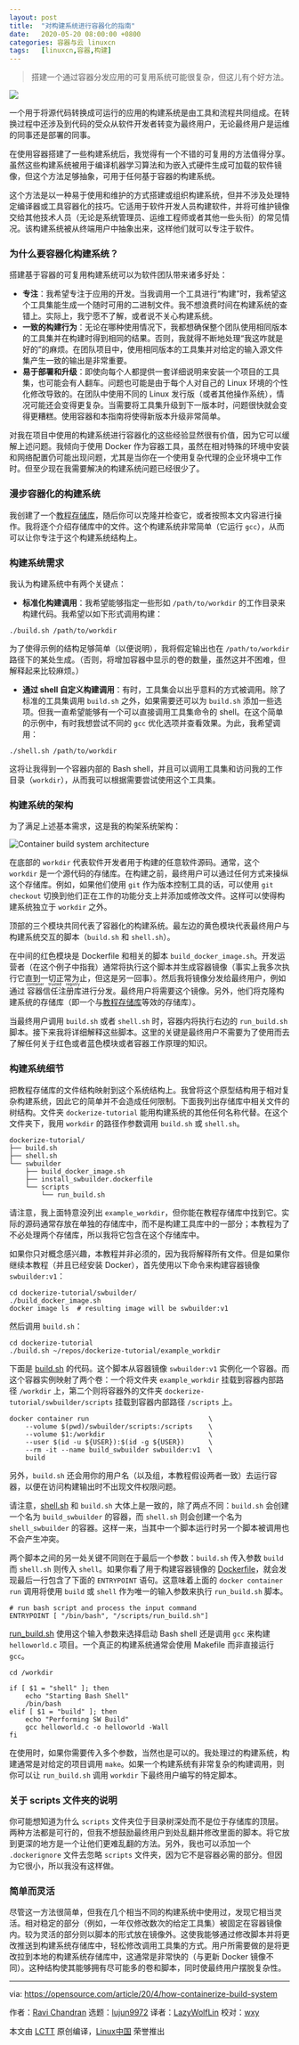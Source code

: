 ```yaml
---
layout: post
title:	"对构建系统进行容器化的指南"
date:	2020-05-20 08:00:00 +0800 
categories:	容器与云 linuxcn 
tags:	[linuxcn,容器,构建]
---
```




> 
> 搭建一个通过容器分发应用的可复用系统可能很复杂，但这儿有个好方法。
> 
> 
> 


![](/Asserts/Images/album/202005/19/085248ausakkjfu05akqr2.jpg)


一个用于将源代码转换成可运行的应用的构建系统是由工具和流程共同组成。在转换过程中还涉及到代码的受众从软件开发者转变为最终用户，无论最终用户是运维的同事还是部署的同事。


在使用容器搭建了一些构建系统后，我觉得有一个不错的可复用的方法值得分享。虽然这些构建系统被用于编译机器学习算法和为嵌入式硬件生成可加载的软件镜像，但这个方法足够抽象，可用于任何基于容器的构建系统。


这个方法是以一种易于使用和维护的方式搭建或组织构建系统，但并不涉及处理特定编译器或工具容器化的技巧。它适用于软件开发人员构建软件，并将可维护镜像交给其他技术人员（无论是系统管理员、运维工程师或者其他一些头衔）的常见情况。该构建系统被从终端用户中抽象出来，这样他们就可以专注于软件。


### 为什么要容器化构建系统？


搭建基于容器的可复用构建系统可以为软件团队带来诸多好处：


* **专注**：我希望专注于应用的开发。当我调用一个工具进行“构建”时，我希望这个工具集能生成一个随时可用的二进制文件。我不想浪费时间在构建系统的查错上。实际上，我宁愿不了解，或者说不关心构建系统。
* **一致的构建行为**：无论在哪种使用情况下，我都想确保整个团队使用相同版本的工具集并在构建时得到相同的结果。否则，我就得不断地处理“我这咋就是好的”的麻烦。在团队项目中，使用相同版本的工具集并对给定的输入源文件集产生一致的输出是非常重要。
* **易于部署和升级**：即使向每个人都提供一套详细说明来安装一个项目的工具集，也可能会有人翻车。问题也可能是由于每个人对自己的 Linux 环境的个性化修改导致的。在团队中使用不同的 Linux 发行版（或者其他操作系统），情况可能还会变得更复杂。当需要将工具集升级到下一版本时，问题很快就会变得更糟糕。使用容器和本指南将使得新版本升级非常简单。


对我在项目中使用的构建系统进行容器化的这些经验显然很有价值，因为它可以缓解上述问题。我倾向于使用 Docker 作为容器工具，虽然在相对特殊的环境中安装和网络配置仍可能出现问题，尤其是当你在一个使用复杂代理的企业环境中工作时。但至少现在我需要解决的构建系统问题已经很少了。


### 漫步容器化的构建系统


我创建了一个[教程存储库](https://github.com/ravi-chandran/dockerize-tutorial)，随后你可以克隆并检查它，或者按照本文内容进行操作。我将逐个介绍存储库中的文件。这个构建系统非常简单（它运行 `gcc`），从而可以让你专注于这个构建系统结构上。


### 构建系统需求


我认为构建系统中有两个关键点：


* **标准化构建调用**：我希望能够指定一些形如 `/path/to/workdir` 的工作目录来构建代码。我希望以如下形式调用构建：



```
./build.sh /path/to/workdir
```

为了使得示例的结构足够简单（以便说明），我将假定输出也在 `/path/to/workdir` 路径下的某处生成。（否则，将增加容器中显示的卷的数量，虽然这并不困难，但解释起来比较麻烦。）
* **通过 shell 自定义构建调用**：有时，工具集会以出乎意料的方式被调用。除了标准的工具集调用 `build.sh` 之外，如果需要还可以为 `build.sh` 添加一些选项。但我一直希望能够有一个可以直接调用工具集命令的 shell。在这个简单的示例中，有时我想尝试不同的 `gcc` 优化选项并查看效果。为此，我希望调用：



```
./shell.sh /path/to/workdir
```

这将让我得到一个容器内部的 Bash shell，并且可以调用工具集和访问我的工作目录（`workdir`），从而我可以根据需要尝试使用这个工具集。


### 构建系统的架构


为了满足上述基本需求，这是我的构架系统架构：


![Container build system architecture](/Asserts/Images/album/202005/19/085620czamgvs3hpzzyzy3.jpg "Container build system architecture")


在底部的 `workdir` 代表软件开发者用于构建的任意软件源码。通常，这个 `workdir` 是一个源代码的存储库。在构建之前，最终用户可以通过任何方式来操纵这个存储库。例如，如果他们使用 `git` 作为版本控制工具的话，可以使用 `git checkout` 切换到他们正在工作的功能分支上并添加或修改文件。这样可以使得构建系统独立于 `workdir` 之外。


顶部的三个模块共同代表了容器化的构建系统。最左边的黄色模块代表最终用户与构建系统交互的脚本（`build.sh` 和 `shell.sh`）。


在中间的红色模块是 Dockerfile 和相关的脚本 `build_docker_image.sh`。开发运营者（在这个例子中指我）通常将执行这个脚本并生成容器镜像（事实上我多次执行它直到一切正常为止，但这是另一回事）。然后我将镜像分发给最终用户，例如通过<ruby> 容器信任注册库 <rt>  container trusted registry </rt></ruby>进行分发。最终用户将需要这个镜像。另外，他们将克隆构建系统的存储库（即一个与[教程存储库](https://github.com/ravi-chandran/dockerize-tutorial)等效的存储库）。


当最终用户调用 `build.sh` 或者 `shell.sh` 时，容器内将执行右边的 `run_build.sh` 脚本。接下来我将详细解释这些脚本。这里的关键是最终用户不需要为了使用而去了解任何关于红色或者蓝色模块或者容器工作原理的知识。


### 构建系统细节


把教程存储库的文件结构映射到这个系统结构上。我曾将这个原型结构用于相对复杂构建系统，因此它的简单并不会造成任何限制。下面我列出存储库中相关文件的树结构。文件夹 `dockerize-tutorial` 能用构建系统的其他任何名称代替。在这个文件夹下，我用 `workdir` 的路径作参数调用 `build.sh` 或 `shell.sh`。



```
dockerize-tutorial/
├── build.sh
├── shell.sh
└── swbuilder
    ├── build_docker_image.sh
    ├── install_swbuilder.dockerfile
    └── scripts
        └── run_build.sh
```

请注意，我上面特意没列出 `example_workdir`，但你能在教程存储库中找到它。实际的源码通常存放在单独的存储库中，而不是构建工具库中的一部分；本教程为了不必处理两个存储库，所以我将它包含在这个存储库中。


如果你只对概念感兴趣，本教程并非必须的，因为我将解释所有文件。但是如果你继续本教程（并且已经安装 Docker），首先使用以下命令来构建容器镜像 `swbuilder:v1`：



```
cd dockerize-tutorial/swbuilder/
./build_docker_image.sh
docker image ls  # resulting image will be swbuilder:v1
```

然后调用 `build.sh`：



```
cd dockerize-tutorial
./build.sh ~/repos/dockerize-tutorial/example_workdir
```

下面是 [build.sh](https://github.com/ravi-chandran/dockerize-tutorial/blob/master/build.sh) 的代码。这个脚本从容器镜像 `swbuilder:v1` 实例化一个容器。而这个容器实例映射了两个卷：一个将文件夹 `example_workdir` 挂载到容器内部路径 `/workdir` 上，第二个则将容器外的文件夹 `dockerize-tutorial/swbuilder/scripts` 挂载到容器内部路径 `/scripts` 上。



```
docker container run                              \
    --volume $(pwd)/swbuilder/scripts:/scripts    \
    --volume $1:/workdir                          \
    --user $(id -u ${USER}):$(id -g ${USER})      \
    --rm -it --name build_swbuilder swbuilder:v1  \
    build
```

另外，`build.sh` 还会用你的用户名（以及组，本教程假设两者一致）去运行容器，以便在访问构建输出时不出现文件权限问题。


请注意，[shell.sh](https://github.com/ravi-chandran/dockerize-tutorial/blob/master/shell.sh) 和 `build.sh` 大体上是一致的，除了两点不同：`build.sh` 会创建一个名为 `build_swbuilder` 的容器，而 `shell.sh` 则会创建一个名为 `shell_swbuilder` 的容器。这样一来，当其中一个脚本运行时另一个脚本被调用也不会产生冲突。


两个脚本之间的另一处关键不同则在于最后一个参数：`build.sh` 传入参数 `build` 而 `shell.sh` 则传入 `shell`。如果你看了用于构建容器镜像的 [Dockerfile](https://github.com/ravi-chandran/dockerize-tutorial/blob/master/swbuilder/install_swbuilder.dockerfile)，就会发现最后一行包含了下面的 `ENTRYPOINT` 语句。这意味着上面的 `docker container run` 调用将使用 `build` 或 `shell` 作为唯一的输入参数来执行 `run_build.sh` 脚本。



```
# run bash script and process the input command
ENTRYPOINT [ "/bin/bash", "/scripts/run_build.sh"]
```

[run\_build.sh](https://github.com/ravi-chandran/dockerize-tutorial/blob/master/swbuilder/scripts/run_build.sh) 使用这个输入参数来选择启动 Bash shell 还是调用 `gcc` 来构建 `helloworld.c` 项目。一个真正的构建系统通常会使用 Makefile 而非直接运行 `gcc`。



```
cd /workdir

if [ $1 = "shell" ]; then    
    echo "Starting Bash Shell"
    /bin/bash
elif [ $1 = "build" ]; then
    echo "Performing SW Build"
    gcc helloworld.c -o helloworld -Wall
fi
```

在使用时，如果你需要传入多个参数，当然也是可以的。我处理过的构建系统，构建通常是对给定的项目调用 `make`。如果一个构建系统有非常复杂的构建调用，则你可以让 `run_build.sh` 调用 `workdir` 下最终用户编写的特定脚本。


### 关于 scripts 文件夹的说明


你可能想知道为什么 `scripts` 文件夹位于目录树深处而不是位于存储库的顶层。两种方法都是可行的，但我不想鼓励最终用户到处乱翻并修改里面的脚本。将它放到更深的地方是一个让他们更难乱翻的方法。另外，我也可以添加一个 `.dockerignore` 文件去忽略 `scripts` 文件夹，因为它不是容器必需的部分。但因为它很小，所以我没有这样做。


### 简单而灵活


尽管这一方法很简单，但我在几个相当不同的构建系统中使用过，发现它相当灵活。相对稳定的部分（例如，一年仅修改数次的给定工具集）被固定在容器镜像内。较为灵活的部分则以脚本的形式放在镜像外。这使我能够通过修改脚本并将更改推送到构建系统存储库中，轻松修改调用工具集的方式。用户所需要做的是将更改拉到本地的构建系统存储库中，这通常是非常快的（与更新 Docker 镜像不同）。这种结构使其能够拥有尽可能多的卷和脚本，同时使最终用户摆脱复杂性。




---


via: <https://opensource.com/article/20/4/how-containerize-build-system>


作者：[Ravi Chandran](https://opensource.com/users/ravichandran) 选题：[lujun9972](https://github.com/lujun9972) 译者：[LazyWolfLin](https://github.com/LazyWolfLin) 校对：[wxy](https://github.com/wxy)


本文由 [LCTT](https://github.com/LCTT/TranslateProject) 原创编译，[Linux中国](https://linux.cn/) 荣誉推出
